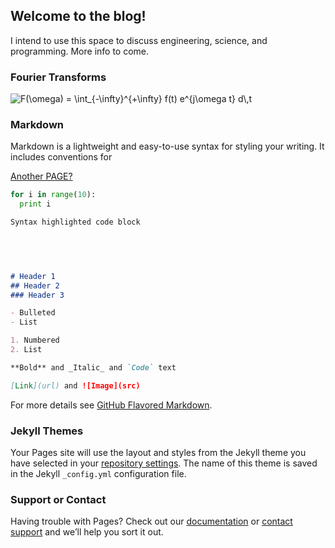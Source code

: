 ## Welcome to the blog!

I intend to use this space to discuss engineering, science, and programming.
More info to come.

### Fourier Transforms

<img src="https://latex.codecogs.com/gif.latex?F(\omega)&space;=&space;\int_{-\infty}^{&plus;\infty}&space;f(t)&space;e^{j\omega&space;t}&space;d\,t" title="F(\omega) = \int_{-\infty}^{+\infty} f(t) e^{j\omega t} d\,t" />

### Markdown

Markdown is a lightweight and easy-to-use syntax for styling your writing. It includes conventions for

[Another PAGE?](https://devincody.github.io/Blog/post1)

```python
for i in range(10):
  print i
```

```markdown
Syntax highlighted code block


  

  
# Header 1
## Header 2
### Header 3

- Bulleted
- List

1. Numbered
2. List

**Bold** and _Italic_ and `Code` text

[Link](url) and ![Image](src)
```

For more details see [GitHub Flavored Markdown](https://guides.github.com/features/mastering-markdown/).

### Jekyll Themes

Your Pages site will use the layout and styles from the Jekyll theme you have selected in your [repository settings](https://github.com/devincody/.io/settings). The name of this theme is saved in the Jekyll `_config.yml` configuration file.

### Support or Contact

Having trouble with Pages? Check out our [documentation](https://help.github.com/categories/github-pages-basics/) or [contact support](https://github.com/contact) and we’ll help you sort it out.


